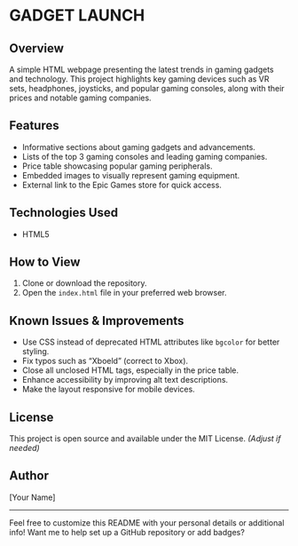 
# GADGET LAUNCH

## Overview
A simple HTML webpage presenting the latest trends in gaming gadgets and technology. This project highlights key gaming devices such as VR sets, headphones, joysticks, and popular gaming consoles, along with their prices and notable gaming companies.

## Features
- Informative sections about gaming gadgets and advancements.
- Lists of the top 3 gaming consoles and leading gaming companies.
- Price table showcasing popular gaming peripherals.
- Embedded images to visually represent gaming equipment.
- External link to the Epic Games store for quick access.

## Technologies Used
- HTML5

## How to View
1. Clone or download the repository.
2. Open the `index.html` file in your preferred web browser.

## Known Issues & Improvements
- Use CSS instead of deprecated HTML attributes like `bgcolor` for better styling.
- Fix typos such as “Xboeld” (correct to Xbox).
- Close all unclosed HTML tags, especially in the price table.
- Enhance accessibility by improving alt text descriptions.
- Make the layout responsive for mobile devices.

## License
This project is open source and available under the MIT License. *(Adjust if needed)*

## Author
[Your Name]

---

Feel free to customize this README with your personal details or additional info! Want me to help set up a GitHub repository or add badges?
